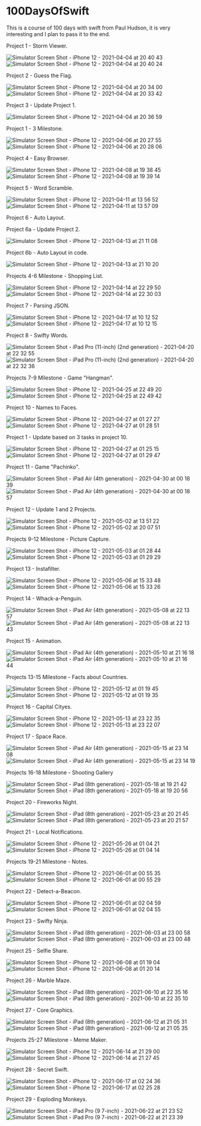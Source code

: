 # 100DaysOfSwift

This is a course of 100 days with swift from Paul Hudson, it is very interesting and I plan to pass it to the end.

Project 1 - Storm Viewer.

![Simulator Screen Shot - iPhone 12 - 2021-04-04 at 20 40 43](https://user-images.githubusercontent.com/76879483/113517018-2abb3400-9586-11eb-9206-a589e7aa3d13.png) ![Simulator Screen Shot - iPhone 12 - 2021-04-04 at 20 40 24](https://user-images.githubusercontent.com/76879483/113517019-2bec6100-9586-11eb-8e4c-adb66d2a0887.png)


Project 2 - Guess the Flag.

![Simulator Screen Shot - iPhone 12 - 2021-04-04 at 20 34 00](https://user-images.githubusercontent.com/76879483/113516839-2e9a8680-9585-11eb-8845-18099fe846c5.png) ![Simulator Screen Shot - iPhone 12 - 2021-04-04 at 20 33 42](https://user-images.githubusercontent.com/76879483/113516841-2f331d00-9585-11eb-8e1a-fab270651bad.png)


Project 3 - Update Project 1.

![Simulator Screen Shot - iPhone 12 - 2021-04-04 at 20 36 59](https://user-images.githubusercontent.com/76879483/113516905-9355e100-9585-11eb-88a2-f518a618e02f.png)


Project 1 - 3 Milestone.

![Simulator Screen Shot - iPhone 12 - 2021-04-06 at 20 27 55](https://user-images.githubusercontent.com/76879483/113755865-76521700-9719-11eb-8d2d-3358e9436b45.png) ![Simulator Screen Shot - iPhone 12 - 2021-04-06 at 20 28 06](https://user-images.githubusercontent.com/76879483/113755910-810cac00-9719-11eb-9907-c713d92ad1ae.png)


Project 4 - Easy Browser.

![Simulator Screen Shot - iPhone 12 - 2021-04-08 at 19 38 45](https://user-images.githubusercontent.com/76879483/114064840-b09af000-98a2-11eb-9ac6-159c7f0515aa.png) ![Simulator Screen Shot - iPhone 12 - 2021-04-08 at 19 39 14](https://user-images.githubusercontent.com/76879483/114064865-b55fa400-98a2-11eb-87eb-e08a53547fdc.png)


Project 5 - Word Scramble.

![Simulator Screen Shot - iPhone 12 - 2021-04-11 at 13 56 52](https://user-images.githubusercontent.com/76879483/114302079-1c15d500-9ad0-11eb-9727-b82ac6ed93ee.png) ![Simulator Screen Shot - iPhone 12 - 2021-04-11 at 13 57 09](https://user-images.githubusercontent.com/76879483/114302080-1cae6b80-9ad0-11eb-89ce-338ffb23da45.png)


Project 6 - Auto Layout.

Project 6a - Update Project 2.

![Simulator Screen Shot - iPhone 12 - 2021-04-13 at 21 11 08](https://user-images.githubusercontent.com/76879483/114603165-15d65300-9ca0-11eb-9b66-dc862e8b2477.png)

Project 6b - Auto Layout in code.

![Simulator Screen Shot - iPhone 12 - 2021-04-13 at 21 10 20](https://user-images.githubusercontent.com/76879483/114603420-5df57580-9ca0-11eb-880a-da464c8fbc7a.png)


Projects 4-6 Milestone - Shopping List.

![Simulator Screen Shot - iPhone 12 - 2021-04-14 at 22 29 50](https://user-images.githubusercontent.com/76879483/114769368-c876e600-9d72-11eb-8972-01c18d6f4d53.png) ![Simulator Screen Shot - iPhone 12 - 2021-04-14 at 22 30 03](https://user-images.githubusercontent.com/76879483/114769371-c9a81300-9d72-11eb-9458-c4a5f4dcc9e5.png)


Project 7 - Parsing JSON.

![Simulator Screen Shot - iPhone 12 - 2021-04-17 at 10 12 52](https://user-images.githubusercontent.com/76879483/115105129-95e10f00-9f65-11eb-93ee-f7a21de1a296.png) ![Simulator Screen Shot - iPhone 12 - 2021-04-17 at 10 12 15](https://user-images.githubusercontent.com/76879483/115105132-97aad280-9f65-11eb-9d9c-73c376db72ca.png)


Project 8 - Swifty Words.

![Simulator Screen Shot - iPad Pro (11-inch) (2nd generation) - 2021-04-20 at 22 32 55](https://user-images.githubusercontent.com/76879483/115454683-bb9e3a80-a229-11eb-9040-5468fae2ca21.png) ![Simulator Screen Shot - iPad Pro (11-inch) (2nd generation) - 2021-04-20 at 22 32 36](https://user-images.githubusercontent.com/76879483/115454686-bc36d100-a229-11eb-9c39-117af61782ec.png)


Projects 7-9 Milestone - Game "Hangman".

![Simulator Screen Shot - iPhone 12 - 2021-04-25 at 22 49 20](https://user-images.githubusercontent.com/76879483/116007756-f8977200-a619-11eb-9160-cdf58c3cca4b.png) ![Simulator Screen Shot - iPhone 12 - 2021-04-25 at 22 49 42](https://user-images.githubusercontent.com/76879483/116007757-f9c89f00-a619-11eb-852f-1b93ec1056a8.png)


Project 10 - Names to Faces.

![Simulator Screen Shot - iPhone 12 - 2021-04-27 at 01 27 27](https://user-images.githubusercontent.com/76879483/116160595-040e9a00-a6fb-11eb-9a6f-deb962837b4c.png) ![Simulator Screen Shot - iPhone 12 - 2021-04-27 at 01 28 51](https://user-images.githubusercontent.com/76879483/116160597-04a73080-a6fb-11eb-92b0-f93721d7fe76.png)


Project 1 - Update based on 3 tasks in project 10.

![Simulator Screen Shot - iPhone 12 - 2021-04-27 at 01 25 15](https://user-images.githubusercontent.com/76879483/116160844-6ebfd580-a6fb-11eb-800f-a7086e8c3241.png) ![Simulator Screen Shot - iPhone 12 - 2021-04-27 at 01 29 47](https://user-images.githubusercontent.com/76879483/116160848-6f586c00-a6fb-11eb-92e1-a9e3943b34ec.png)


Project 11 - Game "Pachinko".

![Simulator Screen Shot - iPad Air (4th generation) - 2021-04-30 at 00 18 39](https://user-images.githubusercontent.com/76879483/116619922-cb183480-a949-11eb-9aab-2bdb40824368.png) ![Simulator Screen Shot - iPad Air (4th generation) - 2021-04-30 at 00 18 57](https://user-images.githubusercontent.com/76879483/116619928-cd7a8e80-a949-11eb-80b1-3404337898fe.png)


Project 12 - Update 1 and 2 Projects.

![Simulator Screen Shot - iPhone 12 - 2021-05-02 at 13 51 22](https://user-images.githubusercontent.com/76879483/116823303-5aad2580-ab8c-11eb-95c8-557f14873ca1.png) ![Simulator Screen Shot - iPhone 12 - 2021-05-02 at 20 07 51](https://user-images.githubusercontent.com/76879483/116823304-5bde5280-ab8c-11eb-8a24-bb966517a43c.png)


Projects 9-12 Milestone - Picture Capture.

![Simulator Screen Shot - iPhone 12 - 2021-05-03 at 01 28 44](https://user-images.githubusercontent.com/76879483/116830251-99090b80-abb1-11eb-976d-138152a574d9.png) ![Simulator Screen Shot - iPhone 12 - 2021-05-03 at 01 29 29](https://user-images.githubusercontent.com/76879483/116830253-9a3a3880-abb1-11eb-838a-4fdd2c5353f3.png)


Project 13 - Instafilter.

![Simulator Screen Shot - iPhone 12 - 2021-05-06 at 15 33 48](https://user-images.githubusercontent.com/76879483/117331012-fb5a5880-ae9e-11eb-8178-92f3dcd29c79.png) ![Simulator Screen Shot - iPhone 12 - 2021-05-06 at 15 33 26](https://user-images.githubusercontent.com/76879483/117331021-fd241c00-ae9e-11eb-8c4c-6ceb5688d03e.png)


Project 14 - Whack-a-Penguin.

![Simulator Screen Shot - iPad Air (4th generation) - 2021-05-08 at 22 13 57](https://user-images.githubusercontent.com/76879483/117550785-d0ad0300-b04a-11eb-9583-4997f0557239.png) ![Simulator Screen Shot - iPad Air (4th generation) - 2021-05-08 at 22 13 43](https://user-images.githubusercontent.com/76879483/117550786-d276c680-b04a-11eb-9ebd-3583d823ecb8.png)


Project 15 - Animation.

![Simulator Screen Shot - iPad Air (4th generation) - 2021-05-10 at 21 16 18](https://user-images.githubusercontent.com/76879483/117705760-1f86a400-b1d5-11eb-85d0-f6c8c891a398.png) ![Simulator Screen Shot - iPad Air (4th generation) - 2021-05-10 at 21 16 44](https://user-images.githubusercontent.com/76879483/117705763-20b7d100-b1d5-11eb-9af4-372429eddee8.png)


Projects 13-15 Milestone - Facts about Countries.

![Simulator Screen Shot - iPhone 12 - 2021-05-12 at 01 19 45](https://user-images.githubusercontent.com/76879483/117993362-57fabf00-b348-11eb-858c-c00736c750e0.png) ![Simulator Screen Shot - iPhone 12 - 2021-05-12 at 01 19 35](https://user-images.githubusercontent.com/76879483/117993369-58935580-b348-11eb-9916-2f61b46901ad.png)


Project 16 - Capital Cityes.

![Simulator Screen Shot - iPhone 12 - 2021-05-13 at 23 22 35](https://user-images.githubusercontent.com/76879483/118184188-b6589800-b443-11eb-9e53-ae9077a89f75.png) ![Simulator Screen Shot - iPhone 12 - 2021-05-13 at 23 22 07](https://user-images.githubusercontent.com/76879483/118184192-b8225b80-b443-11eb-8af3-9d9dcdc84063.png)


Project 17 - Space Race.

![Simulator Screen Shot - iPad Air (4th generation) - 2021-05-15 at 23 14 08](https://user-images.githubusercontent.com/76879483/118376899-6577a980-b5d3-11eb-8798-70180a937c10.png) ![Simulator Screen Shot - iPad Air (4th generation) - 2021-05-15 at 23 14 19](https://user-images.githubusercontent.com/76879483/118376901-66a8d680-b5d3-11eb-9663-8755b955451d.png)


Projects 16-18 Milestone - Shooting Gallery

![Simulator Screen Shot - iPad (8th generation) - 2021-05-18 at 19 21 42](https://user-images.githubusercontent.com/76879483/118689176-6563ed80-b80f-11eb-87c8-f0cdc25a76e2.png) ![Simulator Screen Shot - iPad (8th generation) - 2021-05-18 at 19 20 56](https://user-images.githubusercontent.com/76879483/118689185-66951a80-b80f-11eb-8619-620c094adbe6.png)


Project 20 - Fireworks Night.

![Simulator Screen Shot - iPad (8th generation) - 2021-05-23 at 20 21 45](https://user-images.githubusercontent.com/76879483/119270324-d2f38d80-bc04-11eb-8199-1a7fbce6e022.png) ![Simulator Screen Shot - iPad (8th generation) - 2021-05-23 at 20 21 57](https://user-images.githubusercontent.com/76879483/119270325-d4bd5100-bc04-11eb-813e-23372a3203ea.png)


Project 21 - Local Notifications.

![Simulator Screen Shot - iPhone 12 - 2021-05-26 at 01 04 21](https://user-images.githubusercontent.com/76879483/119574637-7340e200-bdbe-11eb-87ab-b7c20d844dc3.png) ![Simulator Screen Shot - iPhone 12 - 2021-05-26 at 01 04 14](https://user-images.githubusercontent.com/76879483/119574644-74720f00-bdbe-11eb-8fba-fb170bac1714.png)



Projects 19-21 Milestone - Notes.

![Simulator Screen Shot - iPhone 12 - 2021-06-01 at 00 55 35](https://user-images.githubusercontent.com/76879483/120245003-877c5780-c274-11eb-88c9-a8b684253dcc.png) ![Simulator Screen Shot - iPhone 12 - 2021-06-01 at 00 55 29](https://user-images.githubusercontent.com/76879483/120245006-88ad8480-c274-11eb-9456-e581dd2a78c0.png)


Project 22 - Detect-a-Beacon.

![Simulator Screen Shot - iPhone 12 - 2021-06-01 at 02 04 59](https://user-images.githubusercontent.com/76879483/120248165-c1525b80-c27e-11eb-974b-0aeeef045649.png) ![Simulator Screen Shot - iPhone 12 - 2021-06-01 at 02 04 55](https://user-images.githubusercontent.com/76879483/120248168-c2838880-c27e-11eb-86ed-ad427a1b3be0.png)


Project 23 - Swifty Ninja.

![Simulator Screen Shot - iPad (8th generation) - 2021-06-03 at 23 00 58](https://user-images.githubusercontent.com/76879483/120705619-b981f980-c4c0-11eb-9718-ce56c8ef2fa7.png) ![Simulator Screen Shot - iPad (8th generation) - 2021-06-03 at 23 00 48](https://user-images.githubusercontent.com/76879483/120705620-bab32680-c4c0-11eb-96e3-472823a384f9.png)


Project 25 - Selfie Share.

![Simulator Screen Shot - iPhone 12 - 2021-06-08 at 01 19 04](https://user-images.githubusercontent.com/76879483/121094860-f0754980-c7f7-11eb-8eeb-cac3f97d0bb6.png) ![Simulator Screen Shot - iPhone 12 - 2021-06-08 at 01 20 14](https://user-images.githubusercontent.com/76879483/121094861-f10de000-c7f7-11eb-8945-daa3b6705cb7.png)


Project 26 - Marble Maze.

![Simulator Screen Shot - iPad (8th generation) - 2021-06-10 at 22 35 16](https://user-images.githubusercontent.com/76879483/121587643-b5fcee00-ca3d-11eb-9b9f-dfe917c1c505.png) ![Simulator Screen Shot - iPad (8th generation) - 2021-06-10 at 22 35 10](https://user-images.githubusercontent.com/76879483/121587656-b85f4800-ca3d-11eb-8e98-48dfc78686f0.png)


Project 27 - Core Graphics.

![Simulator Screen Shot - iPad (8th generation) - 2021-06-12 at 21 05 31](https://user-images.githubusercontent.com/76879483/121786039-220a5e00-cbc6-11eb-9344-d6a2813402a7.png) ![Simulator Screen Shot - iPad (8th generation) - 2021-06-12 at 21 05 35](https://user-images.githubusercontent.com/76879483/121786042-233b8b00-cbc6-11eb-8242-03be23054013.png)


Projects 25-27 Milestone - Meme Maker.

![Simulator Screen Shot - iPhone 12 - 2021-06-14 at 21 29 00](https://user-images.githubusercontent.com/76879483/121942073-bf959700-cd58-11eb-8ca0-b607c4284d41.png) ![Simulator Screen Shot - iPhone 12 - 2021-06-14 at 21 27 45](https://user-images.githubusercontent.com/76879483/121942076-c02e2d80-cd58-11eb-9819-fabf93e71456.png)


Project 28 - Secret Swift.

![Simulator Screen Shot - iPhone 12 - 2021-06-17 at 02 24 36](https://user-images.githubusercontent.com/76879483/122478093-7439ed80-cfd1-11eb-8696-bd2b389781af.png) ![Simulator Screen Shot - iPhone 12 - 2021-06-17 at 02 25 28](https://user-images.githubusercontent.com/76879483/122478095-74d28400-cfd1-11eb-88ca-97a4092cc9ec.png)


Project 29 - Exploding Monkeys.

![Simulator Screen Shot - iPad Pro (9 7-inch) - 2021-06-22 at 21 23 52](https://user-images.githubusercontent.com/76879483/122979921-c5b2f580-d3a0-11eb-9d21-543e3d493202.png) ![Simulator Screen Shot - iPad Pro (9 7-inch) - 2021-06-22 at 21 23 39](https://user-images.githubusercontent.com/76879483/122979926-c6e42280-d3a0-11eb-899d-8f57cc317ad1.png)

